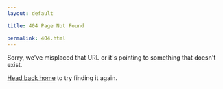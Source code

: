 ```yaml
---
layout: default

title: 404 Page Not Found

permalink: 404.html
---
```


<p>Sorry, we've misplaced that URL or it's pointing to something that doesn't exist.</p>

<a href="{{ site.baseurl }}/">Head back home</a> to try finding it again.
